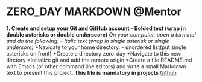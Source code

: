 # ZERO_DAY MARKDOWN @Mentor
**1. Create and setup your Git and GitHub account - Bolded text (wrap in double asterisks or double underscore)**
*On your computer, open a terminal and do the following: - Italic text (wrap in single asterisk or single undersore)*
*Navigate to your home directory. - unordered list(put single asterisks on front)
*Create a directory zero_day
*Navigate to this new dirctory
*Initialize git and add the remote origin
*Create a file README.md with Emacs (or other command line editors) and write a small Markdown text to present this project. **This file is mandatory in projects**
[Github](https://www.a;xafrica.com)
